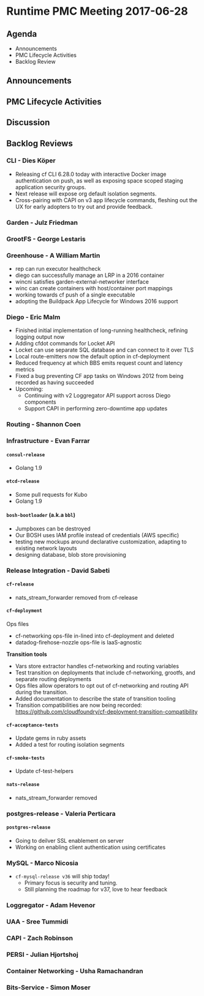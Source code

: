 # Runtime PMC Meeting 2017-06-28

## Agenda

* Announcements
* PMC Lifecycle Activities
* Backlog Review

## Announcements


## PMC Lifecycle Activities


## Discussion


## Backlog Reviews

### CLI - Dies Köper
- Releasing cf CLI 6.28.0 today with interactive Docker image authentication on push, as well as exposing space scoped staging application security groups.
- Next release will expose org default isolation segments.
- Cross-pairing with CAPI on v3 app lifecycle commands, fleshing out the UX for early adopters to try out and provide feedback.

### Garden - Julz Friedman

### GrootFS - George Lestaris


### Greenhouse - A William Martin
- rep can run executor healthcheck
- diego can successfully manage an LRP in a 2016 container
- wincni satisfies garden-external-networker interface
- winc can create containers with host/container port mappings
- working towards cf push of a single executable
- adopting the Buildpack App Lifecycle for Windows 2016 support

### Diego - Eric Malm

- Finished initial implementation of long-running healthcheck, refining logging output now
- Adding cfdot commands for Locket API
- Locket can use separate SQL database and can connect to it over TLS
- Local route-emitters now the default option in cf-deployment
- Reduced frequency at which BBS emits request count and latency metrics
- Fixed a bug preventing CF app tasks on Windows 2012 from being recorded as having succeeded
- Upcoming:
  - Continuing with v2 Loggregator API support across Diego components
  - Support CAPI in performing zero-downtime app updates


### Routing - Shannon Coen


### Infrastructure - Evan Farrar

#### `consul-release`
- Golang 1.9

#### `etcd-release`
- Some pull requests for Kubo
- Golang 1.9

#### `bosh-bootloader` (a.k.a `bbl`)
- Jumpboxes can be destroyed
- Our BOSH uses IAM profile instead of credentials (AWS specific)
- testing new mockups around declarative customization, adapting to existing network layouts
- designing database, blob store provisioning

### Release Integration - David Sabeti

#### `cf-release`
- nats_stream_forwarder removed from cf-release

#### `cf-deployment`
Ops files
- cf-networking ops-file in-lined into cf-deployment and deleted
- datadog-firehose-nozzle ops-file is IaaS-agnostic


**Transition tools**
- Vars store extractor handles cf-networking and routing variables
- Test transition on deployments that include cf-networking, grootfs, and separate routing deployments
- Ops files allow operators to opt out of cf-networking and routing API during the transition.
- Added documentation to describe the state of transition tooling
- Transition compatibilities are now being recorded: https://github.com/cloudfoundry/cf-deployment-transition-compatibility

#### `cf-acceptance-tests`
- Update gems in ruby assets
- Added a test for routing isolation segments

#### `cf-smoke-tests`
- Update cf-test-helpers

#### `nats-release`
- nats_stream_forwarder removed

### postgres-release - Valeria Perticara

#### `postgres-release`
- Going to deilver SSL enablement on server
- Working on enabling client authentication using certificates

### MySQL - Marco Nicosia

- `cf-mysql-release v36` will ship today!
  - Primary focus is security and tuning.
  - Still planning the roadmap for v37, love to hear feedback

### Loggregator - Adam Hevenor

### UAA - Sree Tummidi


### CAPI - Zach Robinson


### PERSI - Julian Hjortshoj

### Container Networking - Usha Ramachandran

### Bits-Service - Simon Moser
